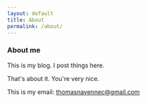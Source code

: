 ```yaml
---
layout: default
title: About
permalink: /about/
---
```


<h3>About me</h3>

This is my blog. I post things here.

That's about it. You're very nice.

This is my email: [thomasnavennec@gmail.com](mailto:thomasnavennec@gmail.com)